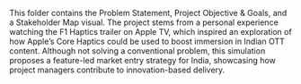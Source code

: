 This folder contains the Problem Statement, Project Objective & Goals, and a Stakeholder Map visual.
The project stems from a personal experience watching the F1 Haptics trailer on Apple TV, which inspired an exploration of how Apple’s Core Haptics could be used to boost immersion in Indian OTT content.
Although not solving a conventional problem, this simulation proposes a feature-led market entry strategy for India, showcasing how project managers contribute to innovation-based delivery.
